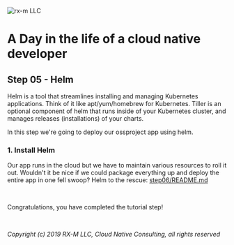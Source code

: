 ![rx-m LLC][RX-M LLC]


# A Day in the life of a cloud native developer


## Step 05 - Helm

Helm is a tool that streamlines installing and managing Kubernetes applications. Think of it like apt/yum/homebrew for
Kubernetes. Tiller is an optional component of helm that runs inside of your Kubernetes cluster, and manages releases
(installations) of your charts.

In this step we're going to deploy our ossproject app using helm.


### 1. Install Helm



Our app runs in the cloud but we have to maintain various resources to roll it out. Wouldn't it be nice if we
could package everything up and deploy the entire app in one fell swoop? Helm to the rescue:
[step06/README.md](step06/README.md)


<br>

Congratulations, you have completed the tutorial step!

<br>

_Copyright (c) 2019 RX-M LLC, Cloud Native Consulting, all rights reserved_

[RX-M LLC]: http://rx-m.io/rxm-cnc.svg "RX-M LLC"
